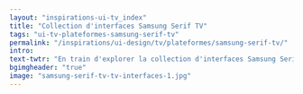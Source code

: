 ```yaml
---
layout: "inspirations-ui-tv_index"
title: "Collection d'interfaces Samsung Serif TV"
tags: "ui-tv-plateformes-samsung-serif-tv"
permalink: "/inspirations/ui-design/tv/plateformes/samsung-serif-tv/"
intro:
text-twtr: "En train d'explorer la collection d'interfaces Samsung Serif TV du @MagDuWebdesign"
bgimgheader: "true"
image: "samsung-serif-tv-tv-interfaces-1.jpg"
---
```

